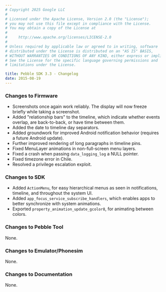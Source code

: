 ```yaml
---
# Copyright 2025 Google LLC
#
# Licensed under the Apache License, Version 2.0 (the "License");
# you may not use this file except in compliance with the License.
# You may obtain a copy of the License at
#
#     http://www.apache.org/licenses/LICENSE-2.0
#
# Unless required by applicable law or agreed to in writing, software
# distributed under the License is distributed on an "AS IS" BASIS,
# WITHOUT WARRANTIES OR CONDITIONS OF ANY KIND, either express or implied.
# See the License for the specific language governing permissions and
# limitations under the License.

title: Pebble SDK 3.3 - Changelog
date: 2015-08-19
--- 
```


### Changes to Firmware

* Screenshots once again work reliably. The display will now freeze briefly while taking a screenshot.
* Added "relationship bars" to the timeline, which indicate whether events overlap, are
  back-to-back, or have time between them.
* Added the date to timeline day separators.
* Added groundwork for improved Android notification behavior (requires a future Android update).
* Further improved rendering of long paragraphs in timeline pins.
* Fixed MenuLayer animations in non-full-screen menu layers.
* Fixed a crash when passing ``data_logging_log`` a NULL pointer.
* Fixed timezone error in Chile.
* Resolved a privilege escalation exploit.

### Changes to SDK

* Added ``ActionMenu``, for easy hierarchical menus as seen in notifications, timeline, and
  throughout the system UI.
* Added ``app_focus_service_subscribe_handlers``, which enables apps to better synchronize with
  system animations.
* Exported ``property_animation_update_gcolor8``, for animating between colors.

### Changes to Pebble Tool

None.

### Changes to Emulator/Phonesim

None.

### Changes to Documentation

None.
